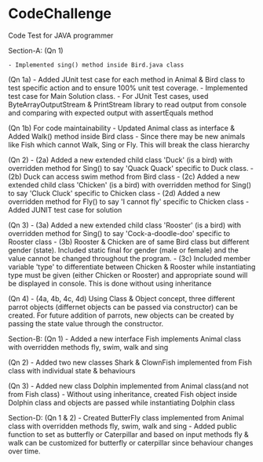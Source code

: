 # CodeChallenge
Code Test for JAVA programmer

Section-A:
(Qn 1)

	- Implemented sing() method inside Bird.java class

(Qn 1a)
	- Added JUnit test case for each method in Animal & Bird class to test specific action and to ensure 100% unit test coverage. 
	- Implemented test case for Main Solution class.
	- For JUnit Test cases, used ByteArrayOutputStream & PrintStream library to read output from console and comparing with expected output with 	assertEquals method
	
(Qn 1b)
For code maintainability
	- Updated Animal class as interface & Added Walk() method inside Bird class
	- Since there may be new animals like Fish which cannot Walk, Sing or Fly. This will break the class hierarchy 

(Qn 2)
	- (2a) Added a new extended child class 'Duck' (is a bird) with overridden method for Sing() to say 'Quack Quack' specific to Duck class. 
	- (2b) Duck can access swim method from Bird class
	- (2c) Added a new extended child class 'Chicken' (is a bird) with overridden method for Sing() to say 'Cluck Cluck' specific to Chicken class
	- (2d) Added a new overridden method for Fly() to say 'I cannot fly' specific to Chicken class
	- Added JUNIT test case for solution

(Qn 3)
	- (3a) Added a new extended child class 'Rooster' (is a bird) with overridden method for Sing() to say 'Cock-a-doodle-doo' specific to Rooster class
	- (3b) Rooster & Chicken are of same Bird class but different gender (state). Included static final for gender (male or female) and the value cannot be changed throughout the program.
	- (3c) Included member variable 'type' to differentiate between Chicken & Rooster while instantiating type must be given (either Chicken or Rooster) and appropriate sound will be displayed in console. This is done without using inheritance
	
(Qn 4)
	- (4a, 4b, 4c, 4d) Using Class & Object concept, three different parrot objects (differnet objects can be passed via constructor) can be created. For future addition of parrots, new objects can be created by passing the state value through the constructor.

Section-B:
(Qn 1)
	- Added a new interface Fish implements Animal class with overridden methods fly, swim, walk and sing
	
(Qn 2)
	- Added two new classes Shark & ClownFish implemented from Fish class with individual state & behaviours
	
(Qn 3)
	- Added new class Dolphin implemented from Animal class(and not from Fish class) 
	- Without using inheritance, created Fish object inside Dolphin class and objects are passed while instantiating Dolphin class
	
Section-D:
(Qn 1 & 2)
	- Created ButterFly class implemented from Animal class with overridden methods fly, swim, walk and sing
	- Added public function to set as butterfly or Caterpillar and based on input methods fly & walk can be customized for butterfly or caterpillar since behaviour changes over time. 